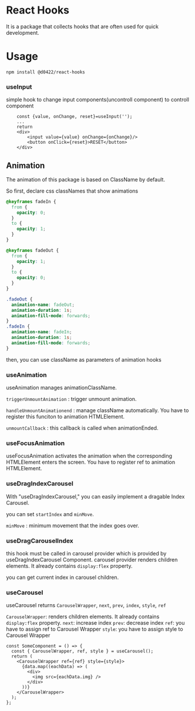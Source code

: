 # React Hooks

It is a package that collects hooks that are often used for quick development.

# Usage

```
npm install @d0422/react-hooks
```

### useInput

simple hook to change input components(uncontroll component) to controll component

```tsx
    const {value, onChange, reset}=useInput('');
    ...
    return
    <div>
        <input value={value} onChange={onChange}/>
        <button onClick={reset}>RESET</button>
    </div>
```

## Animation

The animation of this package is based on ClassName by default.

So first, declare css classNames that show animations

```css
@keyframes fadeIn {
  from {
    opacity: 0;
  }
  to {
    opacity: 1;
  }
}

@keyframes fadeOut {
  from {
    opacity: 1;
  }
  to {
    opacity: 0;
  }
}

.fadeOut {
  animation-name: fadeOut;
  animation-duration: 1s;
  animation-fill-mode: forwards;
}
.fadeIn {
  animation-name: fadeIn;
  animation-duration: 1s;
  animation-fill-mode: forwards;
}
```

then, you can use className as parameters of animation hooks

### useAnimation

useAnimation manages animationClassName.

`triggerUnmountAnimation` : trigger unmount animation.

`handleUnmountAnimationend` : manage className automatically. You have to register this funciton to animation HTMLElement.

`unmountCallback` : this callback is called when animationEnded.

### useFocusAnimation

useFocusAnimation activates the animation when the corresponding HTMLElement enters the screen.
You have to register ref to animation HTMLElement.

### useDragIndexCarousel

With "useDragIndexCarousel," you can easily implement a dragable Index Carousel.

you can set `startIndex` and `minMove`.

`minMove` : minimum movement that the index goes over.

### useDragCarouselIndex

this hook must be called in carousel provider which is provided by useDragIndexCarousel Component.
carousel provider renders children elements. It already contains `display:flex` property.

you can get current index in carousel children.

### useCarousel

useCarousel returns `CarouselWrapper`, `next`, `prev`, `index`, `style`, `ref`

`CarouselWrapper`: renders children elements. It already contains `display:flex` property.
`next`: increase index
`prev`: decrease index
`ref`: you have to assign ref to Carousel Wrapper
`style`: you have to assign style to Carousel Wrapper

```tsx
const SomeComponent = () => {
  const { CarouselWrapper, ref, style } = useCarousel();
  return (
    <CarouselWrapper ref={ref} style={style}>
      {data.map((eachData) => (
        <div>
          <img src={eachData.img} />
        </div>
      ))}
    </CarouselWrapper>
  );
};
```
